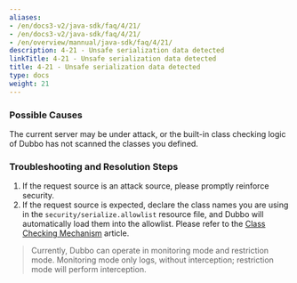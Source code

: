 ```yaml
---
aliases:
- /en/docs3-v2/java-sdk/faq/4/21/
- /en/docs3-v2/java-sdk/faq/4/21/
- /en/overview/mannual/java-sdk/faq/4/21/
description: 4-21 - Unsafe serialization data detected
linkTitle: 4-21 - Unsafe serialization data detected
title: 4-21 - Unsafe serialization data detected
type: docs
weight: 21
---
```





### Possible Causes

The current server may be under attack, or the built-in class checking logic of Dubbo has not scanned the classes you defined.

### Troubleshooting and Resolution Steps

1. If the request source is an attack source, please promptly reinforce security.
2. If the request source is expected, declare the class names you are using in the `security/serialize.allowlist` resource file, and Dubbo will automatically load them into the allowlist. Please refer to the [Class Checking Mechanism](/en/overview/mannual/java-sdk/advanced-features-and-usage/security/class-check/) article.


> Currently, Dubbo can operate in monitoring mode and restriction mode. Monitoring mode only logs, without interception; restriction mode will perform interception.

